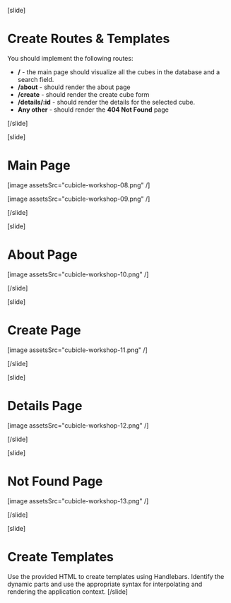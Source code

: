[slide]
# Create Routes & Templates

You should implement the following routes:
-   **/** - the main page should visualize all the cubes in the database and a search field.
-   **/about** - should render the about page
-   **/create** - should render the create cube form
-   **/details/:id** - should render the details for the selected cube.
-   **Any other** - should render the **404 Not Found** page

[/slide]

[slide]
# Main Page
[image assetsSrc="cubicle-workshop-08.png" /]

[image assetsSrc="cubicle-workshop-09.png" /]

[/slide]

[slide]
# About Page
[image assetsSrc="cubicle-workshop-10.png" /]

[/slide]

[slide]
# Create Page
[image assetsSrc="cubicle-workshop-11.png" /]

[/slide]

[slide]
# Details Page
[image assetsSrc="cubicle-workshop-12.png" /]

[/slide]

[slide]
# Not Found Page
[image assetsSrc="cubicle-workshop-13.png" /]

[/slide]

[slide]
# Create Templates

Use the provided HTML to create templates using Handlebars. Identify the dynamic parts and use the appropriate syntax for interpolating and rendering the application context.
[/slide]